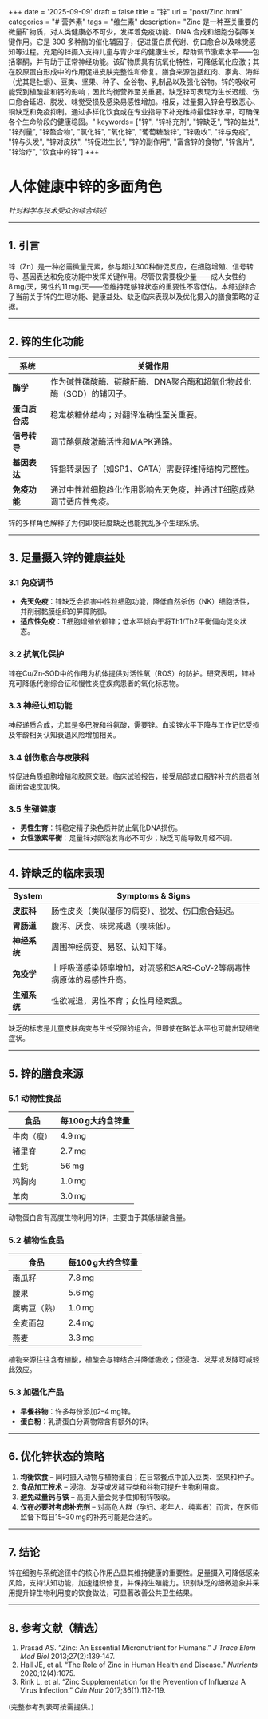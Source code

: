 +++
date = '2025-09-09'
draft = false
title = "锌"
url = "post/Zinc.html"
categories = "# 营养素"
tags = "维生素"
description= "Zinc 是一种至关重要的微量矿物质，对人类健康必不可少，发挥着免疫功能、DNA 合成和细胞分裂等关键作用。它是 300 多种酶的催化辅因子，促进蛋白质代谢、伤口愈合以及味觉感知等过程。充足的锌摄入支持儿童与青少年的健康生长，帮助调节激素水平——包括睾酮，并有助于正常神经功能。该矿物质具有抗氧化特性，可降低氧化应激；其在胶原蛋白形成中的作用促进皮肤完整性和修复。膳食来源包括红肉、家禽、海鲜（尤其是牡蛎）、豆类、坚果、种子、全谷物、乳制品以及强化谷物。锌的吸收可能受到植酸盐和钙的影响；因此均衡营养至关重要。缺乏锌可表现为生长迟缓、伤口愈合延迟、脱发、味觉受损及感染易感性增加。相反，过量摄入锌会导致恶心、铜缺乏和免疫抑制。通过多样化饮食或在专业指导下补充维持最佳锌水平，可确保各个生命阶段的健康稳固。"
keywords= ["锌", "锌补充剂", "锌缺乏", "锌的益处", "锌剂量", "锌螯合物", "氯化锌", "氧化锌", "葡萄糖酸锌", "锌吸收", "锌与免疫", "锌与头发", "锌对皮肤", "锌促进生长", "锌的副作用", "富含锌的食物", "锌含片", "锌治疗", "饮食中的锌"]
+++

# 人体健康中锌的多面角色  
*针对科学与技术受众的综合综述*

---

## 1. 引言  

锌（Zn）是一种必需微量元素，参与超过300种酶促反应，在细胞增殖、信号转导、基因表达和免疫功能中发挥关键作用。尽管仅需要极少量——成人女性约8 mg/天，男性约11 mg/天——但维持足够锌状态的重要性不容低估。本综述综合了当前关于锌的生理功能、健康益处、缺乏临床表现以及优化摄入的膳食策略的证据。

---

## 2. 锌的生化功能  

| 系统 | 关键作用 |
|--------|-----------|
| **酶学** | 作为碱性磷酸酶、碳酸酐酶、DNA聚合酶和超氧化物歧化酶（SOD）的辅因子。 |
| **蛋白质合成** | 稳定核糖体结构；对翻译准确性至关重要。 |
| **信号转导** | 调节酪氨酸激酶活性和MAPK通路。 |
| **基因表达** | 锌指转录因子（如SP1、GATA）需要锌维持结构完整性。 |
| **免疫功能** | 通过中性粒细胞趋化作用影响先天免疫，并通过T细胞成熟调节适应性免疫。 |

锌的多样角色解释了为何即使轻度缺乏也能扰乱多个生理系统。

---

## 3. 足量摄入锌的健康益处  

### 3.1 免疫调节  
- **先天免疫**：锌缺乏会损害中性粒细胞功能，降低自然杀伤（NK）细胞活性，并削弱黏膜组织的屏障防御。  
- **适应性免疫**：T细胞增殖依赖锌；低水平倾向于将Th1/Th2平衡偏向促炎状态。

### 3.2 抗氧化保护  
锌在Cu/Zn‑SOD中的作用为机体提供对活性氧（ROS）的防护。研究表明，锌补充可降低代谢综合征和慢性炎症疾病患者的氧化标志物。

### 3.3 神经认知功能  
神经递质合成，尤其是多巴胺和谷氨酸，需要锌。血浆锌水平下降与工作记忆受损及年龄相关认知衰退风险增加相关。

### 3.4 创伤愈合与皮肤科  
锌促进角质细胞增殖和胶原交联。临床试验报告，接受局部或口服锌补充的患者创面闭合速度加快。

### 3.5 生殖健康  
- **男性生育**：锌稳定精子染色质并防止氧化DNA损伤。  
- **女性激素平衡**：足量锌对卵泡发育必不可少；缺乏可能导致月经不调。

---

## 4. 锌缺乏的临床表现

| System | Symptoms & Signs |
|--------|------------------|
| **皮肤科** | 肠性皮炎（类似湿疹的病变）、脱发、伤口愈合延迟。 |
| **胃肠道** | 腹泻、厌食、味觉减退（嗅味低）。 |
| **神经系统** | 周围神经病变、易怒、认知下降。 |
| **免疫学** | 上呼吸道感染频率增加，对流感和SARS‑CoV‑2等病毒性病原体的易感性升高。 |
| **生殖系统** | 性欲减退，男性不育；女性月经紊乱。 |

缺乏的标志是儿童皮肤病变与生长受限的组合，但即使在略低水平也可能出现细微症状。

---

## 5. 锌的膳食来源  

### 5.1 动物性食品  
| 食品 | 每100 g大约含锌量 |
|------|------------------------|
| 牛肉（瘦） | 4.9 mg |
| 猪里脊 | 2.7 mg |
| 生蚝 | 56 mg |
| 鸡胸肉 | 1.0 mg |
| 羊肉 | 3.0 mg |

动物蛋白含有高度生物利用的锌，主要由于其低植酸含量。

### 5.2 植物性食品  
| 食品 | 每100 g大约含锌量 |
|------|------------------------|
| 南瓜籽 | 7.8 mg |
| 腰果 | 5.6 mg |
| 鹰嘴豆（熟） | 1.0 mg |
| 全麦面包 | 2.4 mg |
| 燕麦 | 3.3 mg |

植物来源往往含有植酸，植酸会与锌结合并降低吸收；但浸泡、发芽或发酵可减轻此效应。

### 5.3 加强化产品  
- **早餐谷物**：许多每份添加2–4 mg锌。  
- **蛋白粉**：乳清蛋白分离物常含有额外的锌。

---

## 6. 优化锌状态的策略  

1. **均衡饮食** – 同时摄入动物与植物蛋白；在日常餐点中加入豆类、坚果和种子。  
2. **食品加工技术** – 浸泡、发芽或发酵豆类和谷物可提升生物利用度。  
3. **避免过量钙与铁** – 高摄入量会竞争性抑制锌吸收。  
4. **仅在必要时考虑补充剂** – 对高危人群（孕妇、老年人、纯素者）而言，在医师监督下每日15–30 mg的补充可能是合适的。

---

## 7. 结论  

锌在细胞与系统途径中的核心作用凸显其维持健康的重要性。足量摄入可降低感染风险，支持认知功能，加速组织修复，并保持生殖能力。识别缺乏的细微迹象并采用提升锌生物利用度的饮食做法，可显著改善公共卫生结果。

---

## 8. 参考文献（精选）  

1. Prasad AS. “Zinc: An Essential Micronutrient for Humans.” *J Trace Elem Med Biol* 2013;27(2):139‑147.  
2. Hall JE, et al. “The Role of Zinc in Human Health and Disease.” *Nutrients* 2020;12(4):1075.  
3. Rink L, et al. “Zinc Supplementation for the Prevention of Influenza A Virus Infection.” *Clin Nutr* 2017;36(1):112‑119.

(完整参考列表可按需提供。)